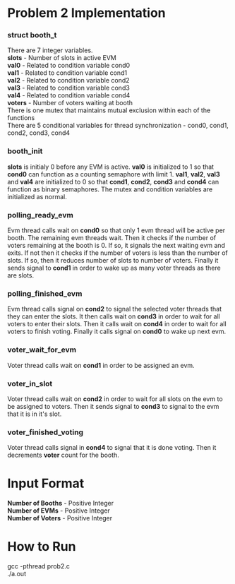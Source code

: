 # Problem 2 Implementation

### struct booth_t

There are 7 integer variables. <br>
**slots**   - Number of slots in active EVM <br>
**val0**    - Related to condition variable cond0 <br>
**val1**    - Related to condition variable cond1 <br>
**val2**    - Related to condition variable cond2 <br>
**val3**    - Related to condition variable cond3 <br>
**val4**    - Related to condition variable cond4 <br>
**voters**  - Number of voters waiting at booth <br>
There is one mutex that maintains mutual exclusion within each of the functions <br>
There are 5 conditional variables for thread synchronization - cond0, cond1, cond2,
cond3, cond4

### booth_init

**slots** is initialy 0 before any EVM is active. **val0** is initialized to 1
so that **cond0** can function as a counting semaphore with limit 1. **val1**, **val2**, **val3** and **val4** are initialized to 0 so that **cond1**, **cond2**, **cond3** and **cond4** can function as binary semaphores. The mutex and condition variables are initialized as normal.

### polling_ready_evm

Evm thread calls wait on **cond0** so that only 1 evm thread will be active per
booth. The remaining evm threads wait. Then it checks if the number of voters remaining at the booth is 0. If so, it signals the next waiting evm and exits.
If not then it checks if the number of voters is less than the number of slots.
If so, then it reduces number of slots to number of voters. Finally it sends
signal to **cond1** in order to wake up as many voter threads as there are slots.

### polling_finished_evm

Evm thread calls signal on **cond2** to signal the selected voter threads that
they can enter the slots. It then calls wait on **cond3** in order to wait for
all voters to enter their slots. Then it calls wait on **cond4** in order to wait
for all voters to finish voting. Finally it calls signal on **cond0** to wake up
next evm.

### voter_wait_for_evm

Voter thread calls wait on **cond1** in order to be assigned an evm.

### voter_in_slot

Voter thread calls wait on **cond2** in order to wait for all slots on the evm
to be assigned to voters. Then it sends signal to **cond3** to signal to the evm
that it is in it's slot.

### voter_finished_voting

Voter thread calls signal in **cond4** to signal that it is done voting. Then it
decrements **voter** count for the booth.

# Input Format
**Number of Booths** - Positive Integer <br>
**Number of EVMs** - Positive Integer <br>
**Number of Voters** - Positive Integer

# How to Run
gcc -pthread prob2.c <br>
./a.out
